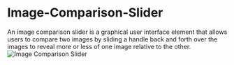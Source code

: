 # Image-Comparison-Slider
An image comparison slider is a graphical user interface element that allows users to compare two images by sliding a handle back and forth over the images to reveal more or less of one image relative to the other.
![Image Comparison Slider](https://user-images.githubusercontent.com/89717401/236193431-7d847667-e9d7-4409-9315-7cbb6213f425.png)

